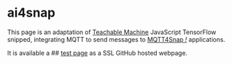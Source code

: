 # ai4snap

This page is an adaptation of [Teachable Machine](https://teachablemachine.withgoogle.com) JavaScript TensorFlow snipped, integrating MQTT to send messages to [MQTT4Snap *!*](https://github.com/pixavier/mqtt4snap) applications.

It is available a ## [test page](https://pixavier.github.io/ai4snap/index.html) as a SSL GitHub hosted webpage.

